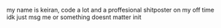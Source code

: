 my name is keiran, code a lot and a proffesional shitposter on my off time
idk just msg me or something doesnt matter init
